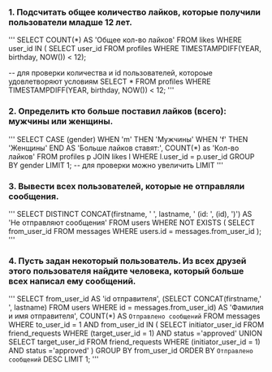


### 1. Подсчитать общее количество лайков, которые получили пользователи младше 12 лет.


'''
SELECT 
	COUNT(*) AS 'Общее кол-во лайков'
FROM likes
WHERE user_id IN (
	SELECT user_id 
	FROM profiles
	WHERE TIMESTAMPDIFF(YEAR, birthday, NOW()) < 12);

-- для проверки количества и id пользователей, котороые удовлетворяют условиям
SELECT * FROM profiles 
WHERE TIMESTAMPDIFF(YEAR, birthday, NOW()) < 12;
'''

### 2. Определить кто больше поставил лайков (всего): мужчины или женщины.


'''
SELECT CASE (gender)
	WHEN 'm' THEN 'Мужчины'
	WHEN 'f' THEN 'Женщины'
    END AS 'Больше лайков ставят:', COUNT(*) as 'Кол-во лайков'
FROM profiles p 
JOIN likes l 
WHERE l.user_id = p.user_id
GROUP BY gender 
LIMIT 1; -- для проверки можно увеличить LIMIT
'''

### 3. Вывести всех пользователей, которые не отправляли сообщения.


'''
SELECT DISTINCT CONCAT(firstname, ' ', lastname, ' (id: ', (id), ')') AS 'Не отправляют сообщения'
FROM users
WHERE NOT EXISTS (
	SELECT from_user_id
	FROM messages
	WHERE users.id = messages.from_user_id
);
'''

### 4. Пусть задан некоторый пользователь. Из всех друзей этого пользователя найдите человека, который больше всех написал ему сообщений.


'''
SELECT from_user_id AS 'id отправителя', 
	(SELECT CONCAT(firstname,' ', lastname) 
    FROM users 
    WHERE id = messages.from_user_id) AS 'Фамилия и имя отправителя', COUNT(*) AS `Отправлено сообщений`
FROM messages 
WHERE to_user_id = 1 AND from_user_id IN (
	SELECT initiator_user_id 
    FROM friend_requests 
    WHERE (target_user_id = 1) AND status ='approved'
    UNION
    SELECT target_user_id 
    FROM friend_requests 
    WHERE (initiator_user_id = 1) AND status ='approved' 
)
GROUP BY from_user_id
ORDER BY `Отправлено сообщений` DESC 
LIMIT 1;
'''

